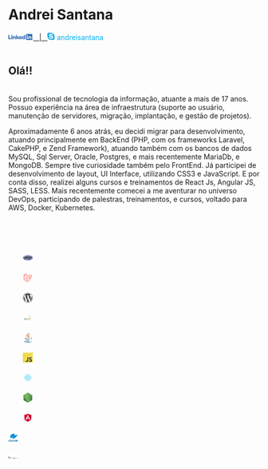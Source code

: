 # Andrei Santana
<!-- Social Networking -->

<a href="https://www.linkedin.com/in/andreisantana/" target="_blank" align="left">
 <img src='https://raw.githubusercontent.com/andreisantana/andreisantana/master/assets/LI-Logo.png' width="50px"  alt="Andrei Santana" /> &nbsp | &nbsp
</a>
<span style='color:#00aff0; font-size:1em'  align="left"> 
  <img src='https://raw.githubusercontent.com/andreisantana/andreisantana/master/assets//Skypeicon_24px.png' width="15px"  alt="Andrei Santana"/>  andreisantana
</span>
</br>
</br>

<!-- About Me -->
## Olá!!
</br>
    Sou profissional de tecnologia da informação, atuante a mais de 17 anos. Possuo experiência na área de infraestrutura (suporte ao usuário, manutenção de servidores, migração, implantação, e gestão de projetos).

Aproximadamente 6 anos atrás, eu decidi migrar para desenvolvimento, atuando principalmente em BackEnd (PHP, com os frameworks Laravel, CakePHP, e Zend Framework), atuando também com os bancos de dados MySQL, Sql Server, Oracle, Postgres, e mais recentemente MariaDb, e MongoDB. 
Sempre tive curiosidade também pelo FrontEnd. Já participei de desenvolvimento de layout, UI Interface, utilizando CSS3 e JavaScript. E por conta disso, realizei alguns cursos e treinamentos de React Js, Angular JS, SASS, LESS.
Mais recentemente comecei a me aventurar no universo DevOps, participando de palestras, treinamentos, e cursos, voltado para AWS, Docker, Kubernetes.

</br>
</br>
</br>
<!-- Knowledge -->
<!-- PHP -->
<code>
    <img height="20" src="https://raw.githubusercontent.com/github/explore/80688e429a7d4ef2fca1e82350fe8e3517d3494d/topics/php/php.png" alt="PHP">
</code>
<!-- Laravel -->
<code>
    <img height="20" src="https://raw.githubusercontent.com/github/explore/80688e429a7d4ef2fca1e82350fe8e3517d3494d/topics/laravel/laravel.png" alt="Laravel">
</code>
<!-- wordpress -->
<code>
    <img height="20" src="https://raw.githubusercontent.com/github/explore/80688e429a7d4ef2fca1e82350fe8e3517d3494d/topics/wordpress/wordpress.png" alt="Laravel">
</code>
<!-- MySQL -->
<code>
    <img height="20" src="https://raw.githubusercontent.com/github/explore/80688e429a7d4ef2fca1e82350fe8e3517d3494d/topics/mysql/mysql.png" alt="MySQL">
</code>
<!-- JAVA -->
<code>
    <img height="20" src="https://raw.githubusercontent.com/github/explore/80688e429a7d4ef2fca1e82350fe8e3517d3494d/topics/java/java.png" alt="Java">
</code>
<!-- javascript -->
<code>
    <img height="20" src="https://raw.githubusercontent.com/github/explore/80688e429a7d4ef2fca1e82350fe8e3517d3494d/topics/javascript/javascript.png"  alt="javascript">
</code>
<!-- REACT -->
<code>
    <img height="20" src="https://raw.githubusercontent.com/github/explore/80688e429a7d4ef2fca1e82350fe8e3517d3494d/topics/react/react.png"  alt="react">
</code>
<!-- NodeJs -->
<code>
    <img height="20" src="https://raw.githubusercontent.com/github/explore/80688e429a7d4ef2fca1e82350fe8e3517d3494d/topics/nodejs/nodejs.png"  alt="nodejs">
</code>
<!-- Angular -->
<code>
    <img height="20" src="https://raw.githubusercontent.com/github/explore/80688e429a7d4ef2fca1e82350fe8e3517d3494d/topics/angular/angular.png"  alt="angular">
</code>
<!-- Docker -->
<code>
<img height="20" src="https://raw.githubusercontent.com/github/explore/80688e429a7d4ef2fca1e82350fe8e3517d3494d/topics/docker/docker.png"  alt="docker">
</code>
<!-- MongoDB -->
<code>
<img height="20" src="https://raw.githubusercontent.com/github/explore/80688e429a7d4ef2fca1e82350fe8e3517d3494d/topics/mongodb/mongodb.png"  alt="MongoDB">
</code>
